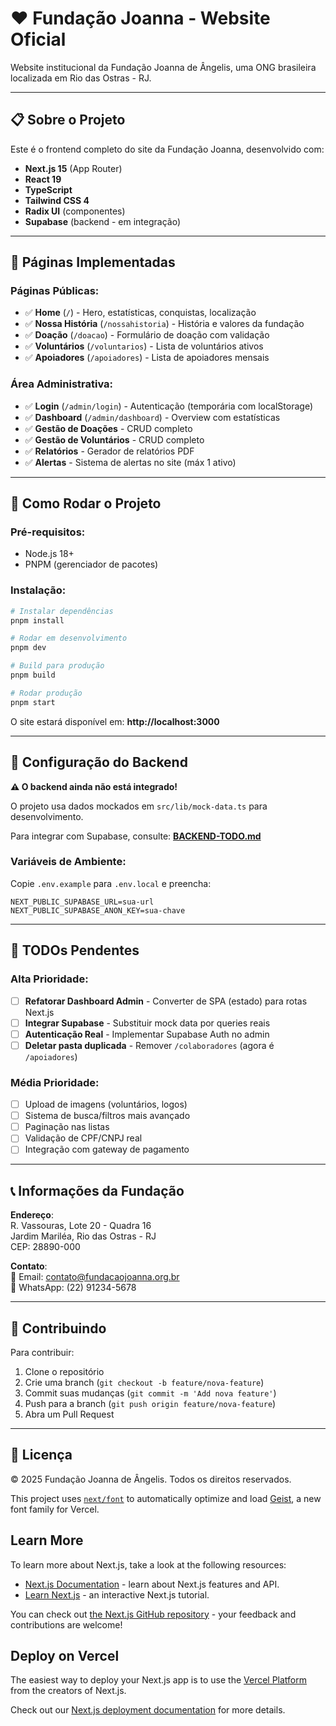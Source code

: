 # ❤️ Fundação Joanna - Website Oficial

Website institucional da Fundação Joanna de Ângelis, uma ONG brasileira localizada em Rio das Ostras - RJ.

---

## 📋 Sobre o Projeto

Este é o frontend completo do site da Fundação Joanna, desenvolvido com:

- **Next.js 15** (App Router)
- **React 19**
- **TypeScript**
- **Tailwind CSS 4**
- **Radix UI** (componentes)
- **Supabase** (backend - em integração)

---

## 🎨 Páginas Implementadas

### Páginas Públicas:

- ✅ **Home** (`/`) - Hero, estatísticas, conquistas, localização
- ✅ **Nossa História** (`/nossahistoria`) - História e valores da fundação
- ✅ **Doação** (`/doacao`) - Formulário de doação com validação
- ✅ **Voluntários** (`/voluntarios`) - Lista de voluntários ativos
- ✅ **Apoiadores** (`/apoiadores`) - Lista de apoiadores mensais

### Área Administrativa:

- ✅ **Login** (`/admin/login`) - Autenticação (temporária com localStorage)
- ✅ **Dashboard** (`/admin/dashboard`) - Overview com estatísticas
- ✅ **Gestão de Doações** - CRUD completo
- ✅ **Gestão de Voluntários** - CRUD completo
- ✅ **Relatórios** - Gerador de relatórios PDF
- ✅ **Alertas** - Sistema de alertas no site (máx 1 ativo)

---

## 🚀 Como Rodar o Projeto

### Pré-requisitos:

- Node.js 18+
- PNPM (gerenciador de pacotes)

### Instalação:

```bash
# Instalar dependências
pnpm install

# Rodar em desenvolvimento
pnpm dev

# Build para produção
pnpm build

# Rodar produção
pnpm start
```

O site estará disponível em: **http://localhost:3000**

---

## 🔧 Configuração do Backend

**⚠️ O backend ainda não está integrado!**

O projeto usa dados mockados em `src/lib/mock-data.ts` para desenvolvimento.

Para integrar com Supabase, consulte: **[BACKEND-TODO.md](./BACKEND-TODO.md)**

### Variáveis de Ambiente:

Copie `.env.example` para `.env.local` e preencha:

```env
NEXT_PUBLIC_SUPABASE_URL=sua-url
NEXT_PUBLIC_SUPABASE_ANON_KEY=sua-chave
```

---

## 📝 TODOs Pendentes

### Alta Prioridade:

- [ ] **Refatorar Dashboard Admin** - Converter de SPA (estado) para rotas Next.js
- [ ] **Integrar Supabase** - Substituir mock data por queries reais
- [ ] **Autenticação Real** - Implementar Supabase Auth no admin
- [ ] **Deletar pasta duplicada** - Remover `/colaboradores` (agora é `/apoiadores`)

### Média Prioridade:

- [ ] Upload de imagens (voluntários, logos)
- [ ] Sistema de busca/filtros mais avançado
- [ ] Paginação nas listas
- [ ] Validação de CPF/CNPJ real
- [ ] Integração com gateway de pagamento

---

## 📞 Informações da Fundação

**Endereço**:  
R. Vassouras, Lote 20 - Quadra 16  
Jardim Mariléa, Rio das Ostras - RJ  
CEP: 28890-000

**Contato**:  
📧 Email: contato@fundacaojoanna.org.br  
📱 WhatsApp: (22) 91234-5678

---

## 🤝 Contribuindo

Para contribuir:

1. Clone o repositório
2. Crie uma branch (`git checkout -b feature/nova-feature`)
3. Commit suas mudanças (`git commit -m 'Add nova feature'`)
4. Push para a branch (`git push origin feature/nova-feature`)
5. Abra um Pull Request

---

## 📄 Licença

© 2025 Fundação Joanna de Ângelis. Todos os direitos reservados.

This project uses [`next/font`](https://nextjs.org/docs/app/building-your-application/optimizing/fonts) to automatically optimize and load [Geist](https://vercel.com/font), a new font family for Vercel.

## Learn More

To learn more about Next.js, take a look at the following resources:

- [Next.js Documentation](https://nextjs.org/docs) - learn about Next.js features and API.
- [Learn Next.js](https://nextjs.org/learn) - an interactive Next.js tutorial.

You can check out [the Next.js GitHub repository](https://github.com/vercel/next.js) - your feedback and contributions are welcome!

## Deploy on Vercel

The easiest way to deploy your Next.js app is to use the [Vercel Platform](https://vercel.com/new?utm_medium=default-template&filter=next.js&utm_source=create-next-app&utm_campaign=create-next-app-readme) from the creators of Next.js.

Check out our [Next.js deployment documentation](https://nextjs.org/docs/app/building-your-application/deploying) for more details.
